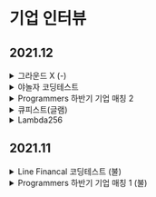 # 기업 인터뷰


## 2021.12

<details>
  <summary>그라운드 X (-)</summary>
  <p>
    프로그래머스에서 진행<br/>
    Leetcode 미디엄 수준<br/>
    개구리 앞 뒤로 점프 가능할 때 최소 도착 횟수 구하기, 트리에서 자식 수 구하여서 요구사항 만족하게 구현하는 문제 <br/>
    문제가 쉬웠고 제출해서 점수를 알 수 있어서 어렵지 않았음. 
  </p>
</details>

<details>
  <summary>야놀자 코딩테스트 </summary>
  <p>
    Codility에서 진행<br/>
    Leetcode 수준<br/>
    Codility는 또 무슨 사이트지라는 생각 함.<br/>
    가장 큰 문제는 JAVA로만 시험이 가능했음. 4문제 쳤는데 2번 문제는 Junit써서 테스트 코드 작성하는 거였는데 써본적이 없어서 못 품. 나머지 3개는 풀긴 함. <br/>
  </p>
</details>

<details>
  <summary>Programmers 하반기 기업 매칭 2</summary>
  <p>
    <b> 코딩테스트(불)</b><br/>
    프로그래머스에서 진행<br/>
    Leetcode Medium ~ Hard 수준<br/>
    여전히 어려웠지만 이전보다는 좀 더 잘 풀리는 느낌.<br/>
    3 문제 중 1번 풀고 2번은 거의 다 풀었는데 시간 부족. 3번은 손도 못댐. 다른사람들은 2번을 금방 풀고 1번 헤매던데 난 왜 ..<br/>
    근데 시험 도중에 누가 어떤 문제 얼마만에 풀었는지 알려줘서 당황스러웠음. 1천명 중 시험종료 때 200등 언저리였던거로 기억 <br/>
    한 문제 풀고 200등이라니
  </p>
</details>

<details>
  <summary>큐피스트(글램)</summary>
  <p>
    <b> 코딩테스트(합)</b><br/>
    HackerRanks에서 진행<br/>
    Leetcode Easy 수준<br/>
    코딩 테스트가 너무 쉬웠음. 특히 TestCase 통과 여부를 다 알려줘버려서 놓친 Edge case도 찾게 해줌.
    
    <b> 기술인터뷰(불)</b><br/>
    코딩테스트는 너무 쉬웠는데 기술인터뷰는 아주 어려웠음. 이력서를 바탕으로 세부적으로 어떤 이슈가 있는지 어떻게 해결하려했는지 물어봄.<br/>
    CS 지식도 많이 물어봄 (네트워크, OS 등). <br/>
    <ul>
      <li/> DB 트랜잭션이란
      <li/>데드락 걸렸을때 어떻게 해결해봤는가
      <li/>멀티프로세싱을 하는 이유가 무엇인가? 자원공유만이?
      <li/>마이그레이션하면서 어떤 일이 있었고, 느린 퍼포먼스를 어떻게해결?
      <li/>SHA-256 이외의 해시알고리즘과 차별점은?
      <li/>네트워크에서 데이터 송수신관련 알고리즘들(타임아웃 등)
      <li/>서비스 퍼포먼스를 높히는 방법?
   </ul>
    
  </p>
</details>

<details>
  <summary>Lambda256</summary>
  <p>
    구름(Goorm)에서 진행<br/>
    Leetcode Medium 수준<br/>
    구름 IDE가 넘 구린거 같음. 관련사인가? 굳이 왜 쓰는지 의문. 코딩 테스트 문제도 쉬웠음.<br/>
    코딩 테스트 통과 결과보다 과정을 본다고 하는데 정말 그럴까도 궁금함.
    
    <b> 기술인터뷰(-)</b><br/>
    CTO + 부서별팀장 3명 + HR팀 1명(아마도)이 면접에 참여.<br/>
    CS 지식도 물어보고 자바스크립트로 프로젝트 해본 것에 대해 관련 백그라운드를 많이 물어봄. 질문자체는 쉬운거였지만 준비 부족으로 대답을 못함. <br/>
    <ul>
      <li/> 
   </ul>
  </p>
</details>

## 2021.11 

<details>
  <summary>Line Financal 코딩테스트 (불)</summary>
  <p>
    프로그래머스에서 진행<br/>
    Leetcode Medium 수준<br/>
    문제 다 풀고 주어진 TC는 다 통과했는데 Edge Case를 다 놓친 듯.<br/>
    당연히 붙을 줄 알았는데 불합결과 보고 놀랐음.
  </p>
</details>

<details>
  <summary>Programmers 하반기 기업 매칭 1 (불)</summary>
  <p>
    프로그래머스에서 진행<br/>
    Leetcode Medium ~ Hard 수준<br/>
    4개 중 2개 풀 다 끝남. 어려움. 카카오 블라인드 코딩테스트 보단 쉬움.<br/>
  </p>
</details>
